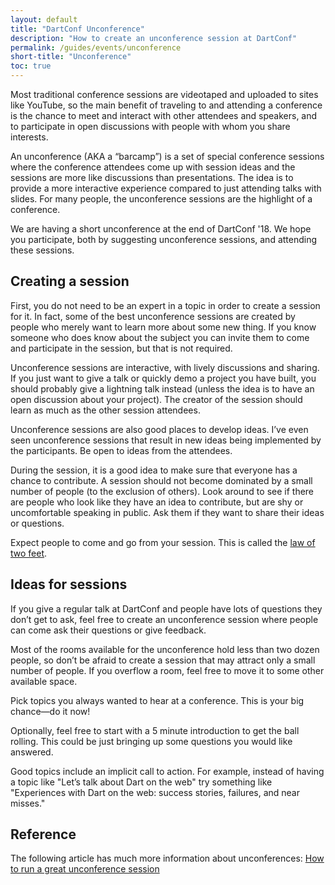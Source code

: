 ```yaml
---
layout: default
title: "DartConf Unconference"
description: "How to create an unconference session at DartConf"
permalink: /guides/events/unconference
short-title: "Unconference"
toc: true
---
```


Most traditional conference sessions are videotaped and uploaded to sites
like YouTube, so the main benefit of traveling to and attending a conference
is the chance to meet and interact with other attendees and speakers,
and to participate in open discussions with people with whom you share
interests.

An unconference (AKA a “barcamp”) is a set of special conference sessions
where the conference attendees come up with session ideas and the sessions
are more like discussions than presentations. The idea is to provide a more
interactive experience compared to just attending talks with slides.
For many people, the unconference sessions are the highlight of a conference.

We are having a short unconference at the end of DartConf '18. We hope you
participate, both by suggesting unconference sessions, and attending these
sessions.

## Creating a session

First, you do not need to be an expert in a topic in order to create a
session for it. In fact, some of the best unconference sessions are created
by people who merely want to learn more about some new thing. If you know
someone who does know about the subject you can invite them to come and
participate in the session, but that is not required.

Unconference sessions are interactive, with lively discussions and sharing.
If you just want to give a talk or quickly demo a project you have built,
you should probably give a lightning talk instead (unless the idea is to
have an open discussion about your project). The creator of the session
should learn as much as the other session attendees.

Unconference sessions are also good places to develop ideas. I’ve even seen
unconference sessions that result in new ideas being implemented by the
participants. Be open to ideas from the attendees.

During the session, it is a good idea to make sure that everyone has a
chance to contribute. A session should not become dominated by a small
number of people (to the exclusion of others). Look around to see if
there are people who look like they have an idea to contribute, but are
shy or uncomfortable speaking in public. Ask them if they want to share
their ideas or questions.

Expect people to come and go from your session. This is called the [law of two
feet](https://en.wikipedia.org/wiki/Open_Space_Technology#Law_of_two_feet).

## Ideas for sessions

If you give a regular talk at DartConf and people have lots of questions
they don’t get to ask, feel free to create an unconference session where
people can come ask their questions or give feedback.

Most of the rooms available for the unconference hold less than two dozen
people, so don’t be afraid to create a session that may attract only a
small number of people. If you overflow a room, feel free to move it to
some other available space.

Pick topics you always wanted to hear at a conference. This is your big
chance&mdash;do it now!

Optionally, feel free to start with a 5 minute introduction to get the ball
rolling. This could be just bringing up some questions you would like
answered.

Good topics include an implicit call to action. For example, instead of
having a topic like "Let’s talk about Dart on the web" try something like
"Experiences with Dart on the web: success stories, failures, and near
misses."

## Reference

The following article has much more information about unconferences:
[How to run a great unconference session](http://scottberkun.com/2006/how-to-run-a-great-unconference-session/)

